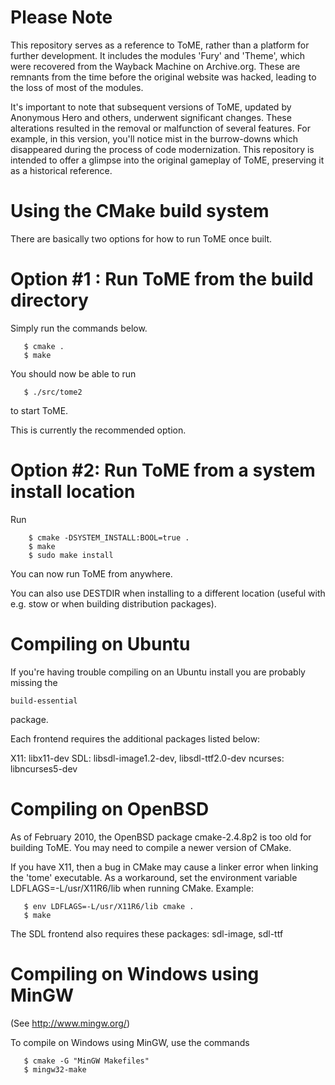 Please Note
===========

This repository serves as a reference to ToME, rather than a platform for further development. It includes the modules 'Fury' and 'Theme', which were recovered from the Wayback Machine on Archive.org. These are remnants from the time before the original website was hacked, leading to the loss of most of the modules.

It's important to note that subsequent versions of ToME, updated by Anonymous Hero and others, underwent significant changes. These alterations resulted in the removal or malfunction of several features. For example, in this version, you'll notice mist in the burrow-downs which disappeared during the process of code modernization. This repository is intended to offer a glimpse into the original gameplay of ToME, preserving it as a historical reference.

Using the CMake build system
============================

There are basically two options for how to run ToME once built.



Option #1 : Run ToME from the build directory
=============================================

Simply run the commands below.

       $ cmake .
       $ make

You should now be able to run

       $ ./src/tome2

to start ToME.

This is currently the recommended option.



Option #2: Run ToME from a system install location
==================================================

Run

        $ cmake -DSYSTEM_INSTALL:BOOL=true .
        $ make
        $ sudo make install

You can now run ToME from anywhere.

You can also use DESTDIR when installing to a different location
(useful with e.g. stow or when building distribution packages).


Compiling on Ubuntu
===================

If you're having trouble compiling on an Ubuntu install you are
probably missing the

    build-essential

package.

Each frontend requires the additional packages listed below:

   X11: libx11-dev
   SDL: libsdl-image1.2-dev, libsdl-ttf2.0-dev
   ncurses: libncurses5-dev


Compiling on OpenBSD
====================

As of February 2010, the OpenBSD package cmake-2.4.8p2 is too old for
building ToME. You may need to compile a newer version of CMake.

If you have X11, then a bug in CMake may cause a linker error when
linking the 'tome' executable. As a workaround, set the environment
variable LDFLAGS=-L/usr/X11R6/lib when running CMake. Example:

       $ env LDFLAGS=-L/usr/X11R6/lib cmake .
       $ make

The SDL frontend also requires these packages: sdl-image, sdl-ttf


Compiling on Windows using MinGW
================================

(See http://www.mingw.org/)

To compile on Windows using MinGW, use the commands

       $ cmake -G "MinGW Makefiles"
       $ mingw32-make
